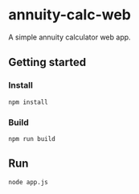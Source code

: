 # annuity-calc-web
A simple annuity calculator web app.

## Getting started

### Install

```
npm install
```

### Build

```
npm run build
```

## Run

```
node app.js
```
